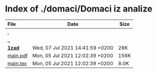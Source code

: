 # Index of ./domaci/Domaci iz analize

File | Date | Size
:--- | --- | ---
[.](.) | |
[..](..) | |
[**1zad**](1zad) | Wed, 07 Jul 2021 14:41:59 +0200 | 28K
[main.pdf](main.pdf) | Mon, 05 Jul 2021 12:02:39 +0200 | 156K
[main.tex](main.tex) | Mon, 05 Jul 2021 12:02:39 +0200 | 8.0K
